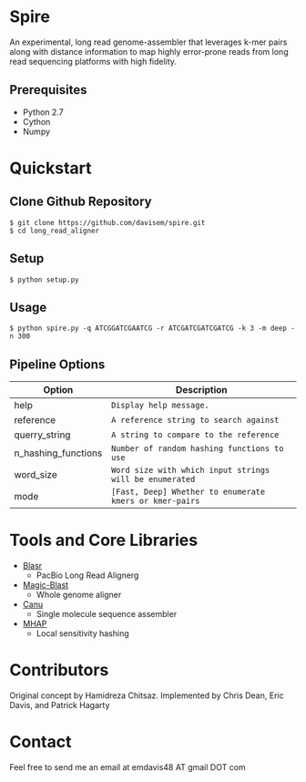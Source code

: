 Spire
=========================
An experimental, long read genome-assembler that leverages k-mer pairs along with distance information to map highly error-prone reads from long read sequencing platforms with high fidelity.

Prerequisites
-------------
  - Python 2.7
  - Cython
  - Numpy

Quickstart
==========

Clone Github Repository
-----------------------
```
$ git clone https://github.com/davisem/spire.git
$ cd long_read_aligner
```

Setup
------------------
```
$ python setup.py
```

Usage
-----
```
$ python spire.py -q ATCGGATCGAATCG -r ATCGATCGATCGATCG -k 3 -m deep -n 300
```

Pipeline Options
----------------
Option | Description
--------- | -----------
help | `Display help message.`
reference | `A reference string to search against`
querry_string| `A string to compare to the reference`
n_hashing_functions | `Number of random hashing functions to use`
word_size | `Word size with which input strings will be enumerated`
mode | `[Fast, Deep] Whether to enumerate kmers or kmer-pairs`


Tools and Core Libraries
========================
  - [Blasr](https://github.com/PacificBiosciences/blasr)
    - PacBio Long Read Alignerg
  - [Magic-Blast](https://www.ncbi.nlm.nih.gov/news/09-22-2016-magic-BLAST/)
    - Whole genome aligner
  - [Canu](https://github.com/marbl/canu)
    - Single molecule sequence assembler
  - [MHAP](https://github.com/marbl/MHAP)
    - Local sensitivity hashing

Contributors
============

Original concept by Hamidreza Chitsaz. Implemented by Chris Dean, Eric Davis, and Patrick Hagarty

Contact
=======
Feel free to send me an email at emdavis48 AT gmail DOT com